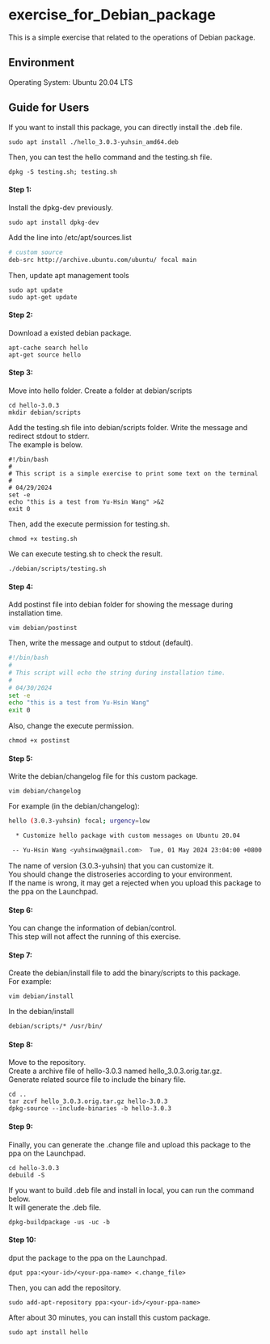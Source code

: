 # exercise_for_Debian_package  
This is a simple exercise that related to the operations of Debian package.  


## Environment  
Operating System: Ubuntu 20.04 LTS  


## Guide for Users  
If you want to install this package, you can directly install the .deb file.  
```console
sudo apt install ./hello_3.0.3-yuhsin_amd64.deb
```

Then, you can test the hello command and the testing.sh file.  
```console
dpkg -S testing.sh; testing.sh
```


#### Step 1:  
Install the dpkg-dev previously.  
```console
sudo apt install dpkg-dev
```

Add the line into /etc/apt/sources.list  
```bash
# custom source
deb-src http://archive.ubuntu.com/ubuntu/ focal main
```

Then, update apt management tools  
```console
sudo apt update
sudo apt-get update
```

#### Step 2:  
Download a existed debian package.  
```console
apt-cache search hello
apt-get source hello
```

#### Step 3:  
Move into hello folder.
Create a folder at debian/scripts
```console
cd hello-3.0.3
mkdir debian/scripts
```

Add the testing.sh file into debian/scripts folder. Write the message and redirect stdout to stderr.  
The example is below.  
```shell
#!/bin/bash
#
# This script is a simple exercise to print some text on the terminal
#
# 04/29/2024
set -e
echo "this is a test from Yu-Hsin Wang" >&2
exit 0
```

Then, add the execute permission for testing.sh.  
```console
chmod +x testing.sh
```

We can execute testing.sh to check the result.  
```console
./debian/scripts/testing.sh
```

#### Step 4:  
Add postinst file into debian folder for showing the message during installation time.  
```console
vim debian/postinst
```

Then, write the message and output to stdout (default).  
```bash
#!/bin/bash
#
# This script will echo the string during installation time.
#
# 04/30/2024
set -e
echo "this is a test from Yu-Hsin Wang"
exit 0
```

Also, change the execute permission.  
```console
chmod +x postinst
```

#### Step 5:  
Write the debian/changelog file for this custom package.  
```console
vim debian/changelog
```
For example (in the debian/changelog):  
```bash
hello (3.0.3-yuhsin) focal; urgency=low

  * Customize hello package with custom messages on Ubuntu 20.04

 -- Yu-Hsin Wang <yuhsinwa@gmail.com>  Tue, 01 May 2024 23:04:00 +0800
```
The name of version (3.0.3-yuhsin) that you can customize it.  
You should change the distroseries according to your environment.  
If the name is wrong, it may get a rejected when you upload this package to the ppa on the Launchpad.  

#### Step 6:  
You can change the information of debian/control.  
This step will not affect the running of this exercise.  

#### Step 7:  
Create the debian/install file to add the binary/scripts to this package.  
For example:
```console
vim debian/install
```

In the debian/install
```bash
debian/scripts/* /usr/bin/

```

#### Step 8:
Move to the repository.  
Create a archive file of hello-3.0.3 named hello_3.0.3.orig.tar.gz.  
Generate related source file to include the binary file.  
```console
cd ..
tar zcvf hello_3.0.3.orig.tar.gz hello-3.0.3
dpkg-source --include-binaries -b hello-3.0.3
```

#### Step 9:  
Finally, you can generate the .change file and upload this package to the ppa on the Launchpad.  
```console
cd hello-3.0.3
debuild -S
```

If you want to build .deb file and install in local, you can run the command below.  
It will generate the .deb file.  
```console
dpkg-buildpackage -us -uc -b
```

#### Step 10:  
dput the package to the ppa on the Launchpad.  
```console
dput ppa:<your-id>/<your-ppa-name> <.change_file>
```

Then, you can add the repository.  
```console
sudo add-apt-repository ppa:<your-id>/<your-ppa-name>
```

After about 30 minutes, you can install this custom package.  
```console
sudo apt install hello
```

